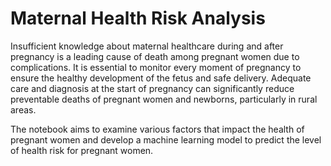 # Maternal Health Risk Analysis
Insufficient knowledge about maternal healthcare during and after pregnancy is a leading cause of death among pregnant women due to complications. It is essential to monitor every moment of pregnancy to ensure the healthy development of the fetus and safe delivery. Adequate care and diagnosis at the start of pregnancy can significantly reduce preventable deaths of pregnant women and newborns, particularly in rural areas.

The notebook aims to examine various factors that impact the health of pregnant women and develop a machine learning model to predict the level of health risk for pregnant women.
